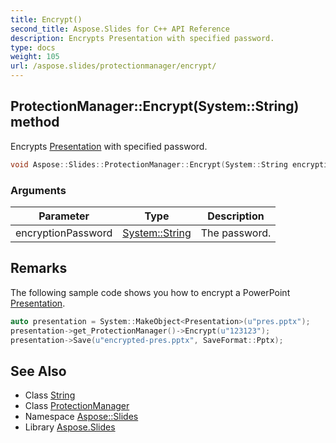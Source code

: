 ```yaml
---
title: Encrypt()
second_title: Aspose.Slides for C++ API Reference
description: Encrypts Presentation with specified password.
type: docs
weight: 105
url: /aspose.slides/protectionmanager/encrypt/
---
```

## ProtectionManager::Encrypt(System::String) method


Encrypts [Presentation](../../presentation/) with specified password.

```cpp
void Aspose::Slides::ProtectionManager::Encrypt(System::String encryptionPassword) override
```


### Arguments

| Parameter | Type | Description |
| --- | --- | --- |
| encryptionPassword | [System::String](../../../system/string/) | The password. |
## Remarks



The following sample code shows you how to encrypt a PowerPoint [Presentation](../../presentation/). 
```cpp
auto presentation = System::MakeObject<Presentation>(u"pres.pptx");
presentation->get_ProtectionManager()->Encrypt(u"123123");
presentation->Save(u"encrypted-pres.pptx", SaveFormat::Pptx);
```

## See Also

* Class [String](../../../system/string/)
* Class [ProtectionManager](../)
* Namespace [Aspose::Slides](../../)
* Library [Aspose.Slides](../../../)